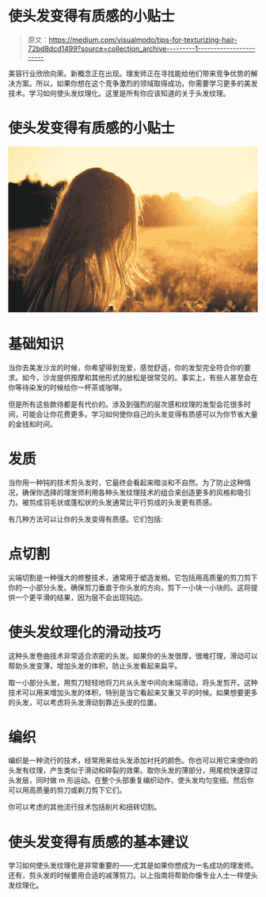 # 使头发变得有质感的小贴士

> 原文：<https://medium.com/visualmodo/tips-for-texturizing-hair-72bd8dcd1499?source=collection_archive---------1----------------------->

美容行业欣欣向荣。新概念正在出现。理发师正在寻找能给他们带来竞争优势的解决方案。所以，如果你想在这个竞争激烈的领域取得成功，你需要学习更多的美发技术。学习如何使头发纹理化。这里是所有你应该知道的关于头发纹理。

# 使头发变得有质感的小贴士

![](img/8312c259429f31b4ccf95e6c8dec4075.png)

# 基础知识

当你去美发沙龙的时候，你希望得到宠爱，感觉舒适，你的发型完全符合你的要求。如今，沙龙提供按摩和其他形式的放松是很常见的。事实上，有些人甚至会在你等待染发的时候给你一杯茶或咖啡。

但是所有这些款待都是有代价的。涉及到强烈的层次感和纹理的发型会花很多时间，可能会让你花费更多。学习如何使你自己的头发变得有质感可以为你节省大量的金钱和时间。

# 发质

当你用一种钝的技术剪头发时，它最终会看起来暗淡和不自然。为了防止这种情况，确保你选择的理发师利用各种头发纹理技术的组合来创造更多的风格和吸引力。被剪成羽毛状或蓬松状的头发通常比平行剪成的头发更有质感。

有几种方法可以让你的头发变得有质感。它们包括:

# 点切割

尖端切割是一种强大的修整技术，通常用于塑造发梢。它包括用高质量的剪刀剪下你的一小部分头发。确保剪刀垂直于你头发的方向，剪下一小块一小块的。这将提供一个更平滑的结果，因为层不会出现钝边。

# 使头发纹理化的滑动技巧

这种头发卷曲技术非常适合浓密的头发。如果你的头发很厚，很难打理，滑动可以帮助头发变薄，增加头发的体积，防止头发看起来扁平。

取一小部分头发，用剪刀轻轻地将刀片从头发中间向末端滑动，将头发剪开。这种技术可以用来增加头发的体积，特别是当它看起来又重又平的时候。如果想要更多的头发，可以考虑将头发滑动到靠近头皮的位置。

# 编织

编织是一种流行的技术，经常用来给头发添加衬托的颜色。你也可以用它来使你的头发有纹理，产生类似于滑动和碎裂的效果。取你头发的薄部分，用尾梳快速穿过头发层，同时做 m 形运动。在整个头部重复编织动作，使头发均匀变细。然后你可以用高质量的剪刀或剃刀剪下它们。

你可以考虑的其他流行技术包括削片和扭转切割。

# 使头发变得有质感的基本建议

学习如何使头发纹理化是非常重要的——尤其是如果你想成为一名成功的理发师。还有，剪头发的时候要用合适的减薄剪刀。以上指南将帮助你像专业人士一样使头发纹理化。